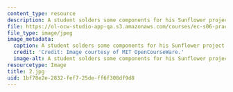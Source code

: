 ```yaml
---
content_type: resource
description: A student solders some components for his Sunflower project.
file: https://ol-ocw-studio-app-qa.s3.amazonaws.com/courses/ec-s06-practical-electronics-fall-2004/1bf78e2e2832fef725deff6f308df9d8_2.jpg
file_type: image/jpeg
image_metadata:
  caption: A student solders some components for his Sunflower project.
  credit: 'Credit: Image courtesy of MIT OpenCourseWare.'
  image-alt: A student solders some components for his Sunflower project.
resourcetype: Image
title: 2.jpg
uid: 1bf78e2e-2832-fef7-25de-ff6f308df9d8
---
```

